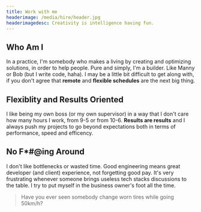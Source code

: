 ```yaml
---
title: Work with me
headerimage: /media/hire/header.jpg
headerimagedesc: Creativity is intelligence having fun.
---
```


## Who Am I
In a practice, I'm somebody who makes a living by creating and optimizing solutions, in order to help people. Pure and simply, I'm a builder. Like Manny or Bob (but I write code, haha). I may be a little bit difficult to get along with, if you don't
agree that **remote** and __**flexible schedules**__ are the next big thing.

## Flexiblity and Results Oriented
I like being my own boss (or my own supervisor) in a way that I don't care how many hours I work, from 9-5 or from 10-6. **Results are results** and I always push my projects to go beyond expectations both in terms of performance, speed and efficency.

## No F*#@ing Around
I don't like bottlenecks or wasted time. Good engineering means great developer (and client) experience, not forgetting good pay. It's very frustrating whenever someone brings useless tech stacks discussions to the table. I try to put myself in the business owner's foot all the time. 

> Have you ever seen somebody change worn tires while going 50km/h?